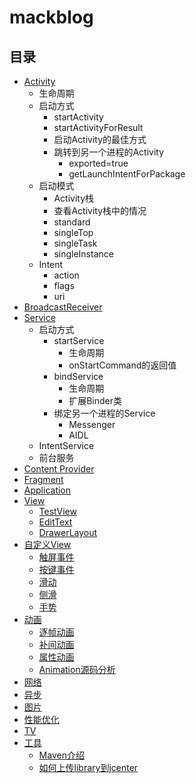 # mackblog

## 目录
* [Activity](/activity)
    * 生命周期
    * 启动方式
        * startActivity
        * startActivityForResult
        * 启动Activity的最佳方式
        * 跳转到另一个进程的Activity
            * exported=true
            * getLaunchIntentForPackage
    * 启动模式
        * Activity栈
        * 查看Activity栈中的情况
        * standard
        * singleTop
        * singleTask
        * singleInstance
    * Intent
        * action
        * flags
        * uri
* [BroadcastReceiver](/receiver)
* [Service](/service)
    * 启动方式
        * startService
            * 生命周期
            * onStartCommand的返回值
        * bindService
            * 生命周期
            * 扩展Binder类
        * 绑定另一个进程的Service
            * Messenger
            * AIDL
    * IntentService
    * 前台服务
* [Content Provider]()
* [Fragment](/fragment)
* [Application]()
* [View](/view)
    * [TestView]()
    * [EditText]()
    * [DrawerLayout]()
* [自定义View](/viewcustom)
    * [触屏事件](/viewcustom/触屏事件.md)
    * [按键事件](/viewcustom/按键事件.md)
    * [滑动](/viewcustom/滑动.md)
    * [侧滑](/viewcustom/侧滑.md)
    * [手势](/viewcustom/手势.md)   
* [动画](/anim)
    * [逐帧动画](/anim/逐帧动画.md)
    * [补间动画](/anim/补间动画.md)
    * [属性动画](/anim/属性动画.md)
    * [Animation源码分析](/anim/Animation源码分析.md)
* [网络]()
* [异步]()
* [图片]()
* [性能优化]()
* [TV](/tv)
* [工具](/tool)
    * [Maven介绍](/tool/Maven介绍.md)
    * [如何上传library到jcenter](/tool/如何上传library到jcenter.md)

    